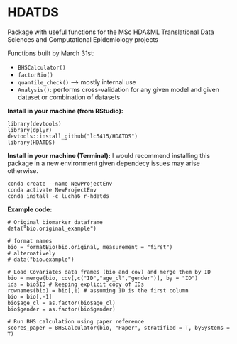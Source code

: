 # HDATDS
Package with useful functions for the MSc HDA&amp;ML Translational Data Sciences and Computational Epidemiology projects

Functions built by March 31st:

* `BHSCalculator()`
* `factorBio()`
* `quantile_check()` --> mostly internal use
* `Analysis()`: performs cross-validation for any given model and given dataset or combination of datasets

__Install in your machine (from RStudio):__
```
library(devtools)
library(dplyr)
devtools::install_github("lc5415/HDATDS")
library(HDATDS)
```

__Install in your machine (Terminal):__
I would recommend installing this package in a new environment given dependecy issues may arise otherwise.
```
conda create --name NewProjectEnv
conda activate NewProjectEnv
conda install -c lucha6 r-hdatds
```

__Example code:__
```
# Original biomarker dataframe
data("bio.original_example")

# format names
bio = formatBio(bio.original, measurement = "first")
# alternatively
# data("bio.example")

# Load Covariates data frames (bio and cov) and merge them by ID
bio = merge(bio, cov[,c("ID","age_cl","gender")], by = "ID")
ids = bio$ID # keeping explicit copy of IDs
rownames(bio) = bio[,1] # assuming ID is the first column
bio = bio[,-1]
bio$age_cl = as.factor(bio$age_cl)
bio$gender = as.factor(bio$gender)

# Run BHS calculation using paper reference
scores_paper = BHSCalculator(bio, "Paper", stratified = T, bySystems = T)
```
